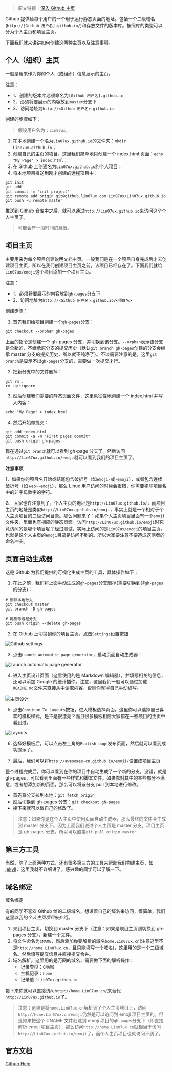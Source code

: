 > 原文链接：[深入 Github 主页](https://www.awesomes.cn/source/10)

Github 提供给每个用户的一个用于运行静态页面的地址。包括一个二级域名(`http://[Github 用户名].github.io/`)和存放文件的版本库。按照库的类型可以分为个人主页和项目主页。

下面我们就来讲讲如何创建这两种主页以及注意事项。

## 个人（组织）主页

一般是用来作为你的个人（或组织）信息展示的主页。

注意：

* 1、创建的版本库必须命名为`[Github 用户名].github.io`
* 2、必须将要展示的内容放到`master`分支下
* 3、访问地址为`http://<Github 用户名>.github.io`

创建的步骤如下：

> 假设用户名为：`Lin07ux`。

1. 在本地创建一个名为`Lin07ux.github.io`的文件夹：`mkdir Lin07ux.github.io`；
2. 创建自己的主页的项目，这里我们简单地只创建一个 index.html 页面：`echo "My Page" > index.html`；
3. 在 Github 上创建名为`Lin07ux.github.io`的个人项目；
4. 将本地项目推送到刚才创建的远程项目中：

```shell
git init
git add .
git commit -m 'init project'
git remote add origin git@github.lin07ux.com:Lin07ux/Lin07ux.github.io
git push -u remote master
```

推送到 Github 仓库中之后，就可以通过`http://Lin07ux.github.io`来访问这个个人主页了。

> 可能会有一段时间的延迟。


## 项目主页

主要用来为每个项目创建说明文档主页。一般我们是在一个项目自身完成后才去创建项目主页，所以在我们创建项目主页之前，该项目已经存在了。下面我们就给`Lin07ux/emoji`这个项目添加一个项目主页。

注意：

* 1、必须将要展示的内容放到`gh-pages`分支下
* 2、访问地址为`http://<Github 用户名>.github.io/<项目名>`

创建步骤：

1. 首先我们给项目创建一个`gh-pages`分支：

```shell
git checkout --orphan gh-pages
```

上面的指令是创建一个 gh-pages 分支，并切换到该分支。`--orphan`表示该分支是全新的，不继承原分支的提交历史（默认`git branch gh-pages`创建的分支会继承 master 分支的提交历史，所以就不纯净了）。不过需要注意的是，这里`git branch`是显示不出`gh-pages`分支的，需要做一次提交才行。

2. 把新分支中的文件删掉：

```shell
git rm .
rm .gitignore
```

3. 然后创建我们需要的静态页面文件，这里象征性地创建一个 index.html 并写入内容：

```shell
echo "My Page" > index.html
```

4. 然后开始做提交：

```shell
git add index.html
git commit -a -m "First pages commit"
git push origin gh-pages
```

现在通过`git branch`就可以看到 gh-page 分支了。然后访问`http://Lin07ux.github.io/emoji`就可以看到我们的项目主页了。

**注意事项**

1、如果你的项目名开始或结尾包含破折号（如`emoji-`或`-emoji`），或者包含连续破折号（如 `web--emoji`），那么 Linux 用户访问的时候会报错，你需要移除项目名中的非字母数字的字符。

2、 大家也许注意到了，个人主页的地址是`http://Lin07ux.github.io/`，而项目主页的地址是类似`http://Lin07ux.github.io/emoji`，事实上就是一个相对于个人主页项目的二级访问目录。那么问题来了：如果个人主页项目里面有一个`emoji`文件夹，里面也有相应的静态页面。访问`http://Lin07ux.github.io/emoji`时究竟访问的是哪个项目呢？经过测试，实际上访问的是`Lin07ux/emoji`的项目主页，也就是说个人主页的`emoji`目录是访问不到的。所以大家要注意不要造成这两者的命名冲突。


## 页面自动生成器

这是 Github 为我们提供的可视化生成主页的工具，具体操作如下：

1. 在此之前，我们将上面手动生成的`gh-pages`分支删掉(需要切换到非`gh-pages`的分支)：

```shell
# 删除本地分支
git checkout master
git branch -D gh-pages

# 再删除远程分支
git push origin --delete gh-pages
```

2. 在 Github 上切换到你的项目主页，点击`Settings`设置按钮

![Github settings](http://7xkt52.com1.z0.glb.clouddn.com/markdown/1471843387641.png)

3. 点击`Launch automatic page generator`，启动页面自动生成器：

![Launch automatic page generator](http://7xkt52.com1.z0.glb.clouddn.com/markdown/1471843430749.png)

4. 进入主页设计页面（这里使用的是 Markdown 编辑器），并填写相关的信息，还可以添加 Google 的统计插件。注意，这里我们一般可以通过加载`README.md`文件来直接从中读取内容，否则你就得自己手动编写。

![主页设计](http://7xkt52.com1.z0.glb.clouddn.com/markdown/1471843487926.png)

5. 点击`Continue To Layouts`按钮，进入模板选择页面。这里你可以选择自己喜欢的模板样式，是不是很漂亮？而且很多模板相信大家都在一些项目的主页中看到过。

![Layouts](http://7xkt52.com1.z0.glb.clouddn.com/markdown/1471843537716.png)

6. 选择好模板后，可以点击左上角的`Publish page`发布页面，然后就可以看到成功提示了。

7. 最后，我们可以将`http://awesomes-cn.github.io/emoji/`设置成项目主页

整个过程完成后，你可以看到在你的项目中自动生成了一个新的分支。没错，就是 gh-pages，可以看到里面有一些样式和脚本文件。如果你对其中的某些部分不满意，或者想添加新的页面，那么可以将该分支 pull 到本地进行修改。

* 首先将分支拉到本地：`git fetch origin`
* 然后切换到 gh-pages 分支：`git checkout gh-pages`
* 接下来就可以做自己的修改了。

> 注意：如果你是在个人主页中使用页面自动生成器，那么最终的文件会生成到 master 分支下。因为上面我们说过个人主页是 master 分支，项目主页是 gh-pages 分支。所以可以直接`git pull origin master`


## 第三方工具

当然，除了上面两种方式，还有很多第三方的工具来帮助我们构建主页，如[jekyll](https://help.github.com/articles/using-jekyll-with-pages/)，这里我就不详细讲了，感兴趣的同学可以了解一下。


## 域名绑定

域名绑定

有的同学不喜欢 Github 给的二级域名，想设置自己的域名来访问，很简单，我们这里以我的*个人主页项目*来介绍。

1. 来到项目主页，切换到 master 分支下（注意：如果是项目主页则切换到 gh-pages 分支），新建一个文件。
2. 将文件命名为`CNAME`，然后添加你要解析的域名`home.Lin07ux.cn`(注意这里不是`http://home.Lin07ux.cn`，且只能填写一个域名)，这里用的是一个二级域名。然后填写提交信息并直接提交合并。
3. 域名解析。这里用的是万网的域名，需要做下面的解析操作：
    * 记录类型：`CNAME`
    * 主机记录：`home`
    * 记录值：`Lin07ux.github.io`

接下来你就可以直接访问`http://home.Lin07ux.cn/`来替代`http://Lin07ux.github.io`了。

> 注意：这里是将`home.Lin07ux.cn`解析到了个人主页项目上，访问`http://home.Lin07ux.cn/emoji`仍然是可以访问到 emoji 项目主页的。但是如果把这个 CNAME 文件创建到 emoji 项目的`gh-pages`分支下（即直接解析 emoji 项目主页），那么访问`http://home.Lin07ux.cn`就相当于访问`http://Lin07ux.github.io/emoji`了，而个人主页项目也就访问不到了。


## 官方文档
[Github Help](https://help.github.com/categories/github-pages-basics/)


